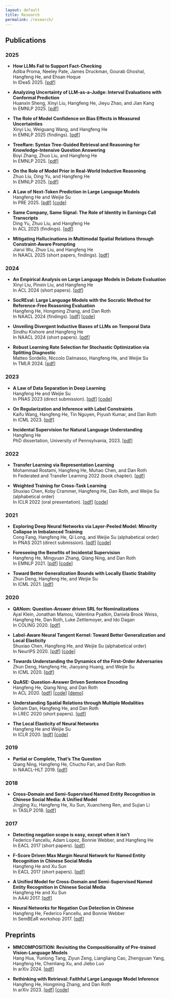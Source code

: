 ```yaml
---
layout: default
title: Research
permalink: /research/
---
```


## Publications
### 2025
- **How LLMs Fail to Support Fact-Checking**\
Adiba Proma, Neeley Pate, James Druckman, Gourab Ghoshal, Hangfeng He, and Ehsan Hoque\
In IDeaS 2025.
\[[pdf](https://arxiv.org/pdf/2503.01902)\]

- **Analyzing Uncertainty of LLM-as-a-Judge: Interval Evaluations with Conformal Prediction**\
Huanxin Sheng, Xinyi Liu, Hangfeng He, Jieyu Zhao, and Jian Kang\
In EMNLP 2025.
\[[pdf](https://arxiv.org/pdf/2509.18658)\]

- **The Role of Model Confidence on Bias Effects in Measured Uncertainties**\
Xinyi Liu, Weiguang Wang, and Hangfeng He\
In EMNLP 2025 (findings).
\[[pdf](https://arxiv.org/pdf/2506.16724)\]

- **TreeRare: Syntax Tree-Guided Retrieval and Reasoning for Knowledge-Intensive Question Answering**\
Boyi Zhang, Zhuo Liu, and Hangfeng He\
In EMNLP 2025.
\[[pdf](https://arxiv.org/pdf/2506.00331)\]

- **On the Role of Model Prior in Real-World Inductive Reasoning**\
Zhuo Liu, Ding Yu, and Hangfeng He\
In EMNLP 2025.
\[[pdf](https://arxiv.org/pdf/2412.13645)\]

- **A Law of Next-Token Prediction in Large Language Models**\
Hangfeng He and Weijie Su\
In PRE 2025.
\[[pdf](https://journals.aps.org/pre/abstract/10.1103/5rn3-49lc)\] \[[code](https://github.com/HornHehhf/LLM-ELL)\]

- **Same Company, Same Signal: The Role of Identity in Earnings Call Transcripts**\
Ding Yu, Zhuo Liu, and Hangfeng He\
In ACL 2025 (findings).
\[[pdf](https://arxiv.org/pdf/2412.18029)\]

- **Mitigating Hallucinations in Multimodal Spatial Relations through Constraint-Aware Prompting**\
Jiarui Wu, Zhuo Liu, and Hangfeng He\
In NAACL 2025 (short papers, findings).
\[[pdf](https://arxiv.org/pdf/2502.08317)\] 

### 2024
- **An Empirical Analysis on Large Language Models in Debate Evaluation**\
Xinyi Liu, Pinxin Liu, and Hangfeng He\
In ACL 2024 (short papers).
\[[pdf](https://aclanthology.org/2024.acl-short.44.pdf)\] 

- **SocREval: Large Language Models with the Socratic Method for Reference-Free Reasoning Evaluation**\
Hangfeng He, Hongming Zhang, and Dan Roth\
In NAACL 2024 (findings).
\[[pdf](https://arxiv.org/pdf/2310.00074.pdf)\] \[[code](https://github.com/HornHehhf/SocREval)\]

- **Unveiling Divergent Inductive Biases of LLMs on Temporal Data**\
Sindhu Kishore and Hangfeng He\
In NAACL 2024 (short papers).
\[[pdf](https://aclanthology.org/2024.naacl-short.20.pdf)\] 

- **Robust Learning Rate Selection for Stochastic Optimization via Splitting Diagnostic**\
Matteo Sordello, Niccolo Dalmasso, Hangfeng He, and Weijie Su\
In TMLR 2024. 
\[[pdf](https://openreview.net/pdf?id=3PbxuMNQkp)\]

### 2023
- **A Law of Data Separation in Deep Learning**\
Hangfeng He and Weijie Su\
In PNAS 2023 (direct submission).
\[[pdf](https://www.pnas.org/doi/epdf/10.1073/pnas.2221704120)\] \[[code](https://github.com/HornHehhf/Equi-Separation)\]

- **On Regularization and Inference with Label Constraints**\
Kaifu Wang, Hangfeng He, Tin Nguyen, Piyush Kumar, and Dan Roth\
In ICML 2023.
\[[pdf](https://proceedings.mlr.press/v202/wang23h/wang23h.pdf)\]

- **Incidental Supervision for Natural Language Understanding**\
Hangfeng He\
PhD dissertation, University of Pennsylvania, 2023.
\[[pdf](https://www.proquest.com/docview/2829613217?pq-origsite=gscholar&fromopenview=true)\]

### 2022
- **Transfer Learning via Representation Learning**\
Mohammad Rostami, Hangfeng He, Muhao Chen, and Dan Roth\
In Federated and Transfer Learning 2022 (book chapter).
\[[pdf](https://link.springer.com/chapter/10.1007/978-3-031-11748-0_10)\]

- **Weighted Training for Cross-Task Learning**\
Shuxiao Chen, Koby Crammer, Hangfeng He, Dan Roth, and Weijie Su (alphabetical order)\
In ICLR 2022 (oral presentation).
\[[pdf](https://openreview.net/pdf?id=ltM1RMZntpu)\] \[[code](https://github.com/CogComp/TAWT)\]

### 2021
- **Exploring Deep Neural Networks via Layer-Peeled Model: Minority Collapse in Imbalanced Training**\
Cong Fang, Hangfeng He, Qi Long, and Weijie Su (alphabetical order)\
In PNAS 2021 (direct submission). 
\[[pdf](https://www.pnas.org/doi/epdf/10.1073/pnas.2103091118)\] \[[code](https://github.com/HornHehhf/LPM)\]

- **Foreseeing the Benefits of Incidental Supervision**\
Hangfeng He, Mingyuan Zhang, Qiang Ning, and Dan Roth\
In EMNLP 2021.
\[[pdf](https://aclanthology.org/2021.emnlp-main.134.pdf)\] \[[code](https://github.com/CogComp/PABI)\]

- **Toward Better Generalization Bounds with Locally Elastic Stability**\
Zhun Deng, Hangfeng He, and Weijie Su\
In ICML 2021.
\[[pdf](http://proceedings.mlr.press/v139/deng21b/deng21b.pdf)\]

### 2020
- **QANom: Question-Answer driven SRL for Nominalizations**\
Ayal Klein, Jonathan Mamou, Valentina Pyatkin, Daniela Brook Weiss, Hangfeng He, Dan Roth, Luke Zettlemoyer, and Ido Dagan\
In COLING 2020.
\[[pdf](https://aclanthology.org/2020.coling-main.274.pdf)\]

- **Label-Aware Neural Tangent Kernel: Toward Better Generalization and Local Elasticity**\
Shuxiao Chen, Hangfeng He, and Weijie Su (alphabetical order)\
In NeurIPS 2020.
\[[pdf](https://proceedings.neurips.cc/paper/2020/file/b6b90237b3ebd1e462a5d11dbc5c4dae-Paper.pdf)\] \[[code](https://github.com/HornHehhf/LANTK)\]

- **Towards Understanding the Dynamics of the First-Order Adversaries**\
Zhun Deng, Hangfeng He, Jiaoyang Huang, and Weijie Su\
In ICML 2020.
\[[pdf](http://proceedings.mlr.press/v119/deng20c/deng20c.pdf)\] 

- **QuASE: Question-Answer Driven Sentence Encoding**\
Hangfeng He, Qiang Ning, and Dan Roth\
In ACL 2020. 
\[[pdf](https://aclanthology.org/2020.acl-main.772.pdf)\] \[[code](https://github.com/CogComp/QuASE)\] \[[demo](https://cogcomp.seas.upenn.edu/page/demo_view/QuASE)\]

- **Understanding Spatial Relations through Multiple Modalities**\
Soham Dan, Hangfeng He, and Dan Roth\
In LREC 2020 (short papers). 
\[[pdf](https://aclanthology.org/2020.lrec-1.288.pdf)\]

- **The Local Elasticity of Neural Networks**\
Hangfeng He and Weijie Su\
In ICLR 2020. 
\[[pdf](https://openreview.net/pdf?id=HJxMYANtPH)\] \[[code](https://github.com/HornHehhf/LocalElasticity)\]

### 2019
- **Partial or Complete, That’s The Question**\
Qiang Ning, Hangfeng He, Chuchu Fan, and Dan Roth\
In NAACL-HLT 2019.
\[[pdf](https://aclanthology.org/N19-1227.pdf)\]

### 2018
- **Cross-Domain and Semi-Supervised Named Entity Recognition in Chinese Social Media: A Unified Model**\
Jingjing Xu, Hangfeng He, Xu Sun, Xuancheng Ren, and Sujian Li\
In TASLP 2018. 
\[[pdf](https://ieeexplore.ieee.org/document/8411523)\]

### 2017
- **Detecting negation scope is easy, except when it isn’t**\
Federico Fancellu, Adam Lopez, Bonnie Webber, and Hangfeng He\
In EACL 2017 (short papers).
\[[pdf](https://aclanthology.org/E17-2010.pdf)\]

- **F-Score Driven Max Margin Neural Network for Named Entity Recognition in Chinese Social Media**\
Hangfeng He and Xu Sun\
In EACL 2017 (short papers).
\[[pdf](https://aclanthology.org/E17-2113.pdf)\]

- **A Unified Model for Cross-Domain and Semi-Supervised Named Entity Recognition in Chinese Social Media**\
Hangfeng He and Xu Sun\
In AAAI 2017. 
\[[pdf](https://ojs.aaai.org/index.php/AAAI/article/view/10977)\]

- **Neural Networks for Negation Cue Detection in Chinese**\
Hangfeng He, Federico Fancellu, and Bonnie Webber\
In SemBEaR workshop 2017.
\[[pdf](https://aclanthology.org/W17-1809.pdf)\]

## Preprints
- **MMCOMPOSITION: Revisiting the Compositionality of Pre-trained Vision-Language Models**\
Hang Hua, Yunlong Tang, Ziyun Zeng, Liangliang Cao, Zhengyuan Yang, Hangfeng He, Chenliang Xu, and Jiebo Luo\
In arXiv 2024.
\[[pdf](https://arxiv.org/pdf/2410.09733)\] 

- **Rethinking with Retrieval: Faithful Large Language Model Inference**\
Hangfeng He, Hongming Zhang, and Dan Roth\
In arXiv 2023.
\[[pdf](https://arxiv.org/pdf/2301.00303.pdf)\] \[[code](https://github.com/HornHehhf/RR)\]
